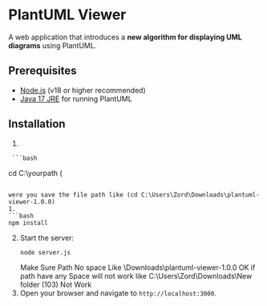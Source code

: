 # PlantUML Viewer

A web application that introduces a **new algorithm for displaying UML diagrams** using PlantUML. 



## Prerequisites
- [Node.js](https://nodejs.org/) (v18 or higher recommended)
- [Java 17 JRE](https://adoptium.net/) for running PlantUML

## Installation

1. 

     ```bash
   cd  C:\yourpath (
   ```

   were you save the file path like (cd C:\Users\Zord\Downloads\plantuml-viewer-1.0.0)
1. 
   ```bash
   npm install
   ```

2. Start the server:
   ```bash
   node server.js
   ```
   Make Sure Path No space Like \Downloads\plantuml-viewer-1.0.0 OK
   if path have any Space will not work like C:\Users\Zord\Downloads\New folder (103) Not Work
2. Open your browser and navigate to `http://localhost:3000`.

